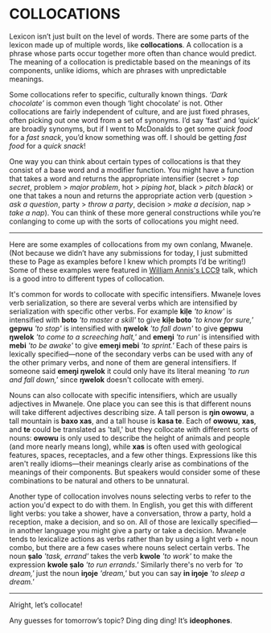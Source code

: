 # COLLOCATIONS

Lexicon isn’t just built on the level of words. There are some parts of the lexicon made up of multiple words, like **collocations**. A collocation is a phrase whose parts occur together more often than chance would predict. The meaning of a collocation is predictable based on the meanings of its components, unlike idioms, which are phrases with unpredictable meanings.

Some collocations refer to specific, culturally known things. _‘Dark chocolate’_ is common even though ‘light chocolate’ is not. Other collocations are fairly independent of culture, and are just fixed phrases, often picking out one word from a set of synonyms. I’d say ‘fast’ and ‘quick’ are broadly synonyms, but if I went to McDonalds to get some _quick food_ for a _fast snack_, you’d know something was off. I should be getting _fast food_ for a _quick snack_!

One way you can think about certain types of collocations is that they consist of a base word and a modifier function. You might have a function that takes a word and returns the appropriate intensifier (secret > _top secret_, problem > _major problem_, hot > _piping hot_, black > _pitch black_) or one that takes a noun and returns the appropriate action verb (question > _ask a question_, party > _throw a party_, decision > _make a decision_, nap > _take a nap_). You can think of these more general constructions while you’re conlanging to come up with the sorts of collocations you might need.

-----

Here are some examples of collocations from my own conlang, Mwaneḷe. (Not because we didn’t have any submissions for today, I just submitted these to Page as examples before I knew which prompts I’d be writing!) Some of these examples were featured in [William Annis's LCC9](https://youtu.be/xuZ_q6_BXXY) talk, which is a good intro to different types of collocation.

It's common for words to collocate with specific intensifiers. Mwaneḷe loves verb serialization, so there are several verbs which are intensified by serialization with specific other verbs. For example **kiḷe** _'to know'_ is intensified with **boto** _'to master a skill'_ to give **kiḷe boto** _'to know for sure,'_ **gepwu** _'to stop'_ is intensified with **ŋwelok** _'to fall down'_ to give **gepwu ŋwelok** _'to come to a screeching halt,'_ and **emeŋi** _'to run'_ is intensified with **mebi** _'to be awake'_ to give **emeŋi mebi** _'to sprint.'_ Each of these pairs is lexically specified—none of the secondary verbs can be used with any of the other primary verbs, and none of them are general intensifiers. If someone said **emeŋi ŋwelok** it could only have its literal meaning _'to run and fall down,'_ since **ŋwelok** doesn't collocate with emeŋi.

Nouns can also collocate with specific intensifiers, which are usually adjectives in Mwaneḷe. One place you can see this is that different nouns will take different adjectives describing size. A tall person is **ŋin owowu**, a tall mountain is **baxo xas**, and a tall house is **kasa te**. Each of **owowu**, **xas**, and **te** could be translated as 'tall,' but they collocate with different sorts of nouns: **owowu** is only used to describe the height of animals and people (and more nearly means long), while **xas** is often used with geological features, spaces, receptacles, and a few other things. Expressions like this aren't really idioms—their meanings clearly arise as combinations of the meanings of their components. But speakers would consider some of these combinations to be natural and others to be unnatural.

Another type of collocation involves nouns selecting verbs to refer to the action you'd expect to do with them. In English, you get this with different light verbs: you take a shower, have a conversation, throw a party, hold a reception, make a decision, and so on. All of those are lexically specified—in another language you might give a party or take a decision. Mwaneḷe tends to lexicalize actions as verbs rather than by using a light verb + noun combo, but there are a few cases where nouns select certain verbs. The noun **ṣalo** _'task, errand'_ takes the verb **kwole** _'to work'_ to make the expression **kwole ṣalo** _'to run errands.'_ Similarly there's no verb for _'to dream,'_ just the noun **iŋoje** _'dream,'_ but you can say **in iŋoje** _'to sleep a dream.'_

-----

Alright, let’s collocate!

Any guesses for tomorrow’s topic? Ding ding ding! It’s **ideophones**.
